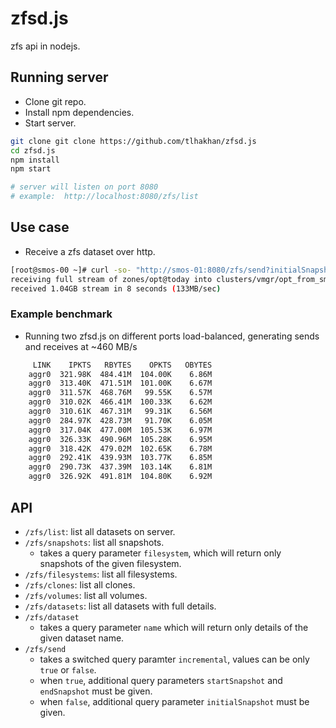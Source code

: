 # zfsd.js
zfs api in nodejs.

## Running server
- Clone git repo.
- Install npm dependencies.
- Start server.

```bash
git clone git clone https://github.com/tlhakhan/zfsd.js
cd zfsd.js
npm install
npm start

# server will listen on port 8080
# example:  http://localhost:8080/zfs/list
```

## Use case
- Receive a zfs dataset over http.

```bash
[root@smos-00 ~]# curl -so- "http://smos-01:8080/zfs/send?initialSnapshot=zones/opt@today&incremental=false" | zfs recv -vF clusters/vmgr/opt_from_smos-01
receiving full stream of zones/opt@today into clusters/vmgr/opt_from_smos-01@today
received 1.04GB stream in 8 seconds (133MB/sec)
```

### Example benchmark
- Running two zfsd.js on different ports load-balanced, generating sends and receives at ~460 MB/s

```bash
     LINK    IPKTS   RBYTES    OPKTS   OBYTES  
    aggr0  321.98K  484.41M  104.00K    6.86M  
    aggr0  313.40K  471.51M  101.00K    6.67M  
    aggr0  311.57K  468.76M   99.55K    6.57M  
    aggr0  310.02K  466.41M  100.33K    6.62M  
    aggr0  310.61K  467.31M   99.31K    6.56M  
    aggr0  284.97K  428.73M   91.70K    6.05M  
    aggr0  317.04K  477.00M  105.53K    6.97M  
    aggr0  326.33K  490.96M  105.28K    6.95M  
    aggr0  318.42K  479.02M  102.65K    6.78M  
    aggr0  292.41K  439.93M  103.77K    6.85M  
    aggr0  290.73K  437.39M  103.14K    6.81M  
    aggr0  326.92K  491.81M  104.80K    6.92M  
```

## API
- `/zfs/list`: list all datasets on server.
- `/zfs/snapshots`: list all snapshots.
  - takes a query parameter `filesystem`, which will return only snapshots of the given filesystem.
- `/zfs/filesystems`: list all filesystems.
- `/zfs/clones`: list all clones.
- `/zfs/volumes`: list all volumes.
- `/zfs/datasets`: list all datasets with full details.
- `/zfs/dataset`
  - takes a query parameter `name` which will return only details of the given dataset name.
- `/zfs/send`
  - takes a switched query paramter `incremental`, values can be only `true` or `false`.
  - when `true`, additional query parameters `startSnapshot` and `endSnapshot` must be given.
  - when `false`, additional query parameter `initialSnapshot` must be given.
